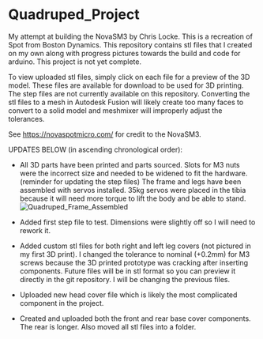 # Quadruped_Project
My attempt at building the NovaSM3 by Chris Locke. This is a recreation of Spot from Boston Dynamics. This repository contains stl files that I created on my own along with progress pictures towards the build and code for arduino. This project is not yet complete. 

To view uploaded stl files, simply click on each file for a preview of the 3D model. These files are available for download to be used for 3D printing. The step files are not currently available on this repository. Converting the stl files to a mesh in Autodesk Fusion will likely create too many faces to convert to a solid model and meshmixer will improperly adjust the tolerances. 

See https://novaspotmicro.com/ for credit to the NovaSM3. 

UPDATES BELOW (in ascending chronological order): 
- All 3D parts have been printed and parts sourced. 
  Slots for M3 nuts were the incorrect size and needed to be widened to fit the hardware. (reminder for updating the step files)
  The frame and legs have been assembled with servos installed. 
  35kg servos were placed in the tibia because it will need more torque to lift the body and be able to stand. 
![Quadruped_Frame_Assembled](https://github.com/user-attachments/assets/31a06d35-3dda-4e32-92d0-ba1e593fc390)

- Added first step file to test. Dimensions were slightly off so I will need to rework it. 

- Added custom stl files for both right and left leg covers (not pictured in my first 3D print). 
  I changed the tolerance to nominal (+0.2mm) for M3 screws because the 3D printed prototype was cracking after inserting components. 
  Future files will be in stl format so you can preview it directly in the git repository. I will be changing the previous files.

- Uploaded new head cover file which is likely the most complicated component in the project. 

- Created and uploaded both the front and rear base cover components. The rear is longer. Also moved all stl files into a folder.
